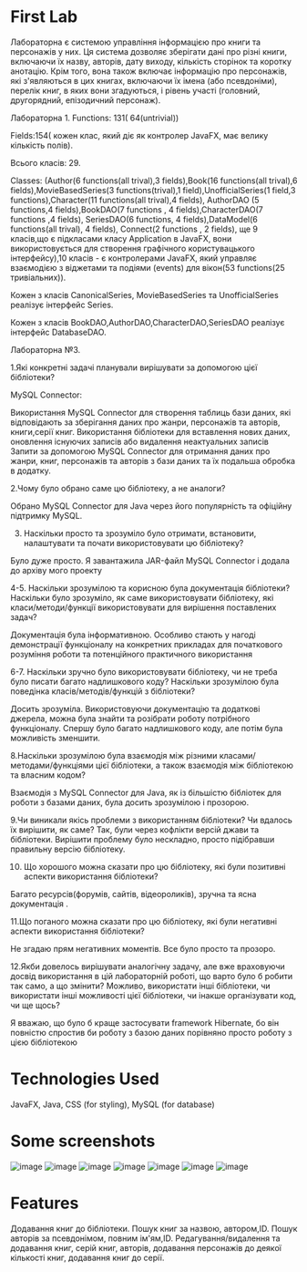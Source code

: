 # First Lab

Лабораторна   є системою управління інформацією про книги та персонажів у них. Ця система дозволяє зберігати дані про різні книги, включаючи їх назву, авторів, дату виходу, кількість сторінок та коротку анотацію. Крім того, вона також включає інформацію про персонажів, які з'являються в цих книгах, включаючи їх імена (або псевдоніми), перелік книг, в яких вони згадуються, і рівень участі (головний, другорядний, епізодичний персонаж).

Лабораторна 1.
Functions: 131( 64(untrivial))

Fields:154( кожен клас, який діє як контролер JavaFX, має велику кількість полів). 

Всього класів: 29.

Classes: (Author(6 functions(all trival),3 fields),Book(16 functions(all trival),6 fields),MovieBasedSeries(3 functions(trival),1 field),UnofficialSeries(1 field,3 functions),Character(11 functions(all trival),4 fields), AuthorDAO (5 functions,4 fields),BookDAO(7 functions , 4 fields),CharacterDAO(7 functions ,4 fields), SeriesDAO(6 functions, 4 fields),DataModel(6 functions(all trival), 4 fields), Connect(2 functions , 2 fields), ще 9 класів,що є підкласами класу Application в JavaFX, вони використовується для створення графічного користувацького інтерфейсу),10 класів -  є контролерами JavaFX, який управляє взаємодією з віджетами та подіями (events) для вікон(53 functions(25 тривіальних)).

Кожен з класів CanonicalSeries, MovieBasedSeries та UnofficialSeries реалізує інтерфейс Series.

Кожен з класів BookDAO,AuthorDAO,CharacterDAO,SeriesDAO реалізує інтерфейс DatabaseDAO.

Лабораторна №3.

1.Які конкретні задачі планували вирішувати за
допомогою цієї бібліотеки?

MySQL Connector:

Використання MySQL Connector для створення таблиць бази даних, які відповідають за зберігання даних про жанри, персонажів та авторів, книги,cерії книг.
Використання бібліотеки для вставлення нових даних, оновлення існуючих записів або видалення неактуальних записів
Запити за допомогою MySQL Connector для отримання даних про жанри, книг, персонажів та авторів з бази даних та їх подальша обробка в додатку.

2.Чому було обрано саме цю бібліотеку, а не аналоги?

Обрано MySQL Connector для Java через його популярність та офіційну підтримку MySQL.

3. Наскільки просто та зрозуміло було отримати, встановити, налаштувати та почати використовувати цю бібліотеку?

Було дуже просто. Я завантажила JAR-файл MySQL Connector і додала до архіву мого проекту

4-5. Наскільки зрозумілою та корисною була документація бібліотеки? Наскільки було зрозуміло, як саме використовувати
бібліотеку, які класи/методи/функції використовувати для вирішення поставлених задач?

Документація була інформативною. Особливо стають у нагоді демонстрації функціоналу на конкретних прикладах для початкового розуміння роботи та потенційного практичного використання

6-7. Наскільки зручно було використовувати бібліотеку, чи не треба було писати багато надлишкового коду? Наскільки зрозумілою була поведінка класів/методів/функцій з бібліотеки?

Досить зрозуміла. Використовуючи документацію та додаткові джерела, можна була знайти та розібрати роботу потрібного функціоналу. Спершу було багато надлишкового коду, але потім була можливість зменшити.

8.Наскільки зрозумілою була взаємодія між різними класами/методами/функціями цієї бібліотеки, а також взаємодія між бібліотекою та власним кодом?

Взаємодія з MySQL Connector для Java, як із більшістю бібліотек для роботи з базами даних, була досить зрозумілою і прозорою.

9.Чи виникали якісь проблеми з використанням
бібліотеки? Чи вдалось їх вирішити, як саме?
Так, були через кофлікти версій джави та бібліотеки. Вирішити проблему було нескладно, просто підібравши правильну версію бібліотеку.

10. Що хорошого можна сказати про цю бібліотеку, які були позитивні аспекти використання бібліотеки?

Багато ресурсів(форумів, сайтів, відеороликів), зручна та ясна документація .

11.Що поганого можна сказати про цю бібліотеку, які були негативні аспекти використання бібліотеки?

Не згадаю прям негативних моментів. Все було просто та прозоро.

12.Якби довелось вирішувати аналогічну задачу, але вже враховуючи досвід використання в цій лабораторній роботі, що варто було б робити так само, а що змінити? Можливо, використати інші бібліотеки, чи використати інші можливості цієї бібліотеки, чи інакше організувати код, чи ще щось?

Я вважаю, що було б краще застосувати framework Hibernate, бо він повністю спростив би роботу з базою даних порівняно просто роботу з цією бібліотекою


# Technologies Used
JavaFX,
Java,
CSS (for styling),
MySQL (for database)
# Some screenshots
![image](https://github.com/Nastya231213/FirstLab/assets/122891769/9087841a-b4d4-4ca2-a10e-a13ee5a022f7)
![image](https://github.com/Nastya231213/FirstLab/assets/122891769/74cfe0c3-3a1f-4a39-87b3-4144c8bc702d)
![image](https://github.com/Nastya231213/FirstLab/assets/122891769/01e8c9e0-3c90-4033-943c-daa923e1e1f9)
![image](https://github.com/Nastya231213/FirstLab/assets/122891769/82393770-9d9c-47f9-a4c8-70385d6fc41d)
![image](https://github.com/Nastya231213/FirstLab/assets/122891769/3a5f3329-bc1a-47a5-8ca8-32abd0bfbd23)
![image](https://github.com/Nastya231213/FirstLab/assets/122891769/e316c8c2-7d0c-496d-a01c-496842c6ac6c)
![image](https://github.com/Nastya231213/FirstLab/assets/122891769/1d7ef1d0-41df-4368-81f7-5bb27efa284f)


# Features
Додавання книг до бібліотеки.
Пошук книг за назвою, автором,ID. Пошук авторів за псевдонімом, повним ім'ям,ID.
Редагування/видалення та додавання книг, серій книг, авторів,  додавання персонажів до деякої кількості книг, додавання книг до серії. 
